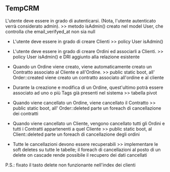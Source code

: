 ## TempCRM

L'utente deve essere in grado di autenticarsi. (Nota, l'utente autenticato verrà considerato admin). >> metodo isAdmin() creato nel model User, che controlla che email_verifyed_at non sia null

* L'utente deve essere in grado di creare Clienti >> policy User isAdmin()

* L'utente deve essere in grado di creare Ordini ed associarli a Clienti. >> policy User isAdmin() e DRI aggiunto alla relazione esistente

* Quando un Ordine viene creato, viene automaticamente creato un Contratto associato al Cliente e all'Ordine. >> public static boot, all' Order::created viene creato un contratto associato all'ordine e al cliente

* Durante la creazione e modifica di un Ordine, quest'ultimo potrà essere associato ad uno o più Tags già presenti nel sistema >> tabella pivot

* Quando viene cancellato un Ordine, viene cancellato il Contratto >> public static boot, all' Order::deleted parte un foreach di cancellazione dei contratti

* Quando viene cancellato un Cliente, vengono cancellato tutti gli Ordini e tutti i Contratti appartenenti a quel Cliente >> public static boot, al Client::deleted parte un foreach di cancellazione degli ordini

* Tutte le cancellazioni devono essere recuperabili >> implementare le soft deletes su tutte le tabelle; il foreach di cancellazioni al posto di un delete on cascade rende possibile il recupero dei dati cancellati

P.S.: fixato il tasto delete non funzionante nell'index dei clienti